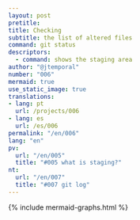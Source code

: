 ```yaml
---
layout: post
pretitle:
title: Checking
subtitle: the list of altered files
command: git status
descriptors:
  - command: shows the staging area
author: "@jtemporal"
number: "006"
mermaid: true
use_static_image: true
translations:
- lang: pt
  url: /projects/006
- lang: es
  url: /es/006
permalink: "/en/006"
lang: "en"
pv:
  url: "/en/005"
  title: "#005 what is staging?"
nt:
  url: "/en/007"
  title: "#007 git log"
---
```


{% include mermaid-graphs.html %}